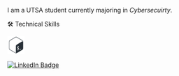 I am a UTSA student currently majoring in *Cybersecuirty*.

:hammer_and_wrench: Technical Skills
<div>
  <img src="https://github.com/devicons/devicon/blob/master/icons/bash/bash-plain.svg" title="Bash" alt="bash" width="40" height="40"/>&nbsp;
</div>
<p> </p>
<div id="badges">
  <a href="www.linkedin.com/in/lizette-martinez-a10801259">
    <img src="https://img.shields.io/badge/LinkedIn-blue?style=for-the-badge&logo=linkedin&logoColor=white" alt="LinkedIn Badge"/>
</div>
